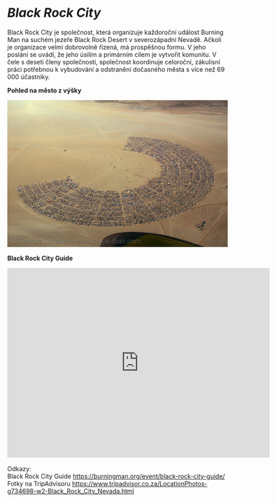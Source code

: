 # ***Black Rock City***  
   
Black Rock City je společnost, která organizuje každoroční událost Burning Man na suchém jezeře Black Rock Desert v severozápadní Nevadě. Ačkoli je organizace velmi dobrovolně řízená, má prospěšnou formu. V jeho poslání se uvádí, že jeho úsilím a primárním cílem je vytvořit komunitu. V čele s deseti členy společnosti, společnost koordinuje celoroční, zákulisní práci potřebnou k vybudování a odstranění dočasného města s více než 69 000 účastníky. 


**Pohled na město z výšky**

![Pohled na město z výšky](/img/black-rock-city.jpg "Pohled na město z výšky")


**Black Rock City Guide**
<iframe width='600' height='434' src="https://burningman.org/event/black-rock-city-guide/infrastructure/" frameborder='0' allowfullscreen scrolling='yes'></iframe>   


Odkazy:   
Black Rock City Guide <https://burningman.org/event/black-rock-city-guide/>  
Fotky na TripAdvisoru <https://www.tripadvisor.co.za/LocationPhotos-g734698-w2-Black_Rock_City_Nevada.html>  
